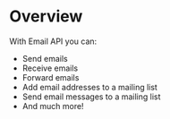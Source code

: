 # Overview

With Email API you can:

- Send emails
- Receive emails
- Forward emails
- Add email addresses to a mailing list
- Send email messages to a mailing list
- And much more!
